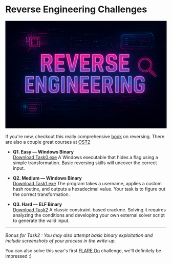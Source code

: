 # Reverse Engineering Challenges

![Reverse Engineering Banner](./imgs/banner.png)

If you're new, checkout this really comprehensive [book](https://repository.root-me.org/Reverse%20Engineering/EN%20-%20Reverse%20Engineering%20for%20Beginners%20-%20Dennis%20Yurichev.pdf) on reversing. There are also a couple great courses at [OST2](https://p.ost2.fyi/courses) 


- **Q1. Easy — Windows Binary**  
  [Download Task0.exe](./Task0.exe)
  A Windows executable that hides a flag using a simple transformation.
  Basic reversing skills will uncover the correct input.

- **Q2. Medium — Windows Binary**  
  [Download Task1.exe](./Task1.exe)
  The program takes a username, applies a custom hash routine, and outputs a hexadecimal value. 
  Your task is to figure out the correct transformation.  

- **Q3. Hard — ELF Binary**  
  [Download Task2](./Task2)
  A classic constraint-based crackme. 
  Solving it requires analyzing the conditions and developing your own external solver script to generate the valid input.

---

*Bonus for Task2 : You may also attempt basic binary exploitation and include screenshots of your process in the write-up.*

You can also solve this year's first [FLARE On](https://flare-on.com/) challenge, we'll definitely be impressed :)

